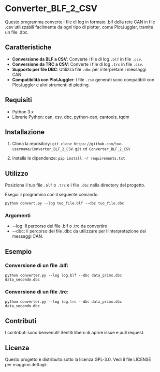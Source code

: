 # Converter_BLF_2_CSV
Questo programma converte i file di log in formato .blf della rete CAN in file .csv utilizzabili facilmente da ogni tipo di plotter, come PlotJuggler, tramite un file .dbc.

## Caratteristiche
- **Conversione da BLF a CSV**: Converte i file di log `.blf` in file `.csv`.
- **Conversione da TRC a CSV**: Converte i file di log `.trc` in file `.csv`.
- **Supporto per file DBC**: Utilizza file `.dbc` per interpretare i messaggi CAN.
- **Compatibilità con PlotJuggler**: I file `.csv` generati sono compatibili con PlotJuggler e altri strumenti di plotting.

## Requisiti
- Python 3.x
- Librerie Python: can, csv, dbc, python-can, cantools, tqdm

## Installazione
1. Clona la repository:
    `git clone https://github.com/tuo-username/Converter_BLF_2_CSV.git`
    `cd Converter_BLF_2_CSV`

2. Installa le dipendenze:
    `pip install -r requirements.txt`

## Utilizzo
Posiziona il tuo file `.blf` o `.trc` e i file `.dbc` nella directory del progetto.

Esegui il programma con il seguente comando:

`python convert.py --log tuo_file.blf --dbc tuo_file.dbc`

### Argomenti
- --log: Il percorso del file .blf o .trc da convertire
- --dbc: Il percorso dei file .dbc da utilizzare per l’interpretazione dei messaggi CAN.

## Esempio
### Conversione di un file .blf:
`python converter.py --log log.blf --dbc data_primo.dbc data_secondo.dbc`

### Conversione di un file .trc:
`python converter.py --log log.trc --dbc data_primo.dbc data_secondo.dbc`

## Contributi
I contributi sono benvenuti! Sentiti libero di aprire issue e pull request.

## Licenza
Questo progetto è distribuito sotto la licenza GPL-3.0. Vedi il file LICENSE per maggiori dettagli.
